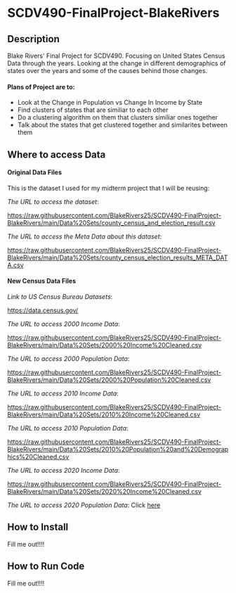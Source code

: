 # SCDV490-FinalProject-BlakeRivers

## Description
Blake Rivers' Final Project for SCDV490.  Focusing on United States Census Data through the years.
Looking at the change in different demographics of states over the years and some of the causes behind those changes.

#### Plans of Project are to:
- Look at the Change in Population vs Change In Income by State 
- Find clusters of states that are similiar to each other
- Do a clustering algorithm on them that clusters similiar ones together
- Talk about the states that get clustered together and similarites between them



## Where to access Data

#### Original Data Files
This is the dataset I used for my midterm project that I will be reusing:


*The URL to access the dataset*:

https://raw.githubusercontent.com/BlakeRivers25/SCDV490-FinalProject-BlakeRivers/main/Data%20Sets/county_census_and_election_result.csv

*The URL to access the Meta Data about this dataset*:

https://raw.githubusercontent.com/BlakeRivers25/SCDV490-FinalProject-BlakeRivers/main/Data%20Sets/county_census_election_results_META_DATA.csv


#### New Census Data Files
*Link to US Census Bureau Datasets*:

https://data.census.gov/


*The URL to access 2000 Income Data*:

https://raw.githubusercontent.com/BlakeRivers25/SCDV490-FinalProject-BlakeRivers/main/Data%20Sets/2000%20Income%20Cleaned.csv

*The URL to access 2000 Population Data*:

https://raw.githubusercontent.com/BlakeRivers25/SCDV490-FinalProject-BlakeRivers/main/Data%20Sets/2000%20Population%20Cleaned.csv


*The URL to access 2010 Income Data*:

https://raw.githubusercontent.com/BlakeRivers25/SCDV490-FinalProject-BlakeRivers/main/Data%20Sets/2010%20Income%20Cleaned.csv

*The URL to access 2010 Population Data*:

https://raw.githubusercontent.com/BlakeRivers25/SCDV490-FinalProject-BlakeRivers/main/Data%20Sets/2010%20Population%20and%20Demographics%20Cleaned.csv


*The URL to access 2020 Income Data*:

https://raw.githubusercontent.com/BlakeRivers25/SCDV490-FinalProject-BlakeRivers/main/Data%20Sets/2020%20Income%20Cleaned.csv

*The URL to access 2020 Population Data*:
Click 
[here](https://raw.githubusercontent.com/BlakeRivers25/SCDV490-FinalProject-BlakeRivers/main/Data%20Sets/2020%20Population%20and%20Demographics%20Cleaned.csv)




## How to Install 
Fill me out!!!!





## How to Run Code
Fill me out!!!!
